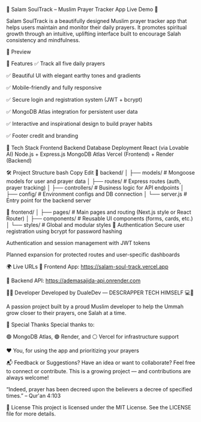 🕌 Salam SoulTrack – Muslim Prayer Tracker App
Live Demo 🚀

Salam SoulTrack is a beautifully designed Muslim prayer tracker app that helps users maintain and monitor their daily prayers. It promotes spiritual growth through an intuitive, uplifting interface built to encourage Salah consistency and mindfulness.

📸 Preview


🌟 Features
✅ Track all five daily prayers

✅ Beautiful UI with elegant earthy tones and gradients

✅ Mobile-friendly and fully responsive

✅ Secure login and registration system (JWT + bcrypt)

✅ MongoDB Atlas integration for persistent user data

✅ Interactive and inspirational design to build prayer habits

✅ Footer credit and branding

🧱 Tech Stack
Frontend	Backend	Database	Deployment
React (via Lovable AI)	Node.js + Express.js	MongoDB Atlas	Vercel (Frontend) + Render (Backend)

🛠️ Project Structure
bash
Copy
Edit
📁 backend/
│ ├── models/           # Mongoose models for user and prayer data
│ ├── routes/           # Express routes (auth, prayer tracking)
│ ├── controllers/      # Business logic for API endpoints
│ ├── config/           # Environment configs and DB connection
│ └── server.js         # Entry point for the backend server

📁 frontend/
│ ├── pages/            # Main pages and routing (Next.js style or React Router)
│ ├── components/       # Reusable UI components (forms, cards, etc.)
│ └── styles/           # Global and modular styles
🔐 Authentication
Secure user registration using bcrypt for password hashing

Authentication and session management with JWT tokens

Planned expansion for protected routes and user-specific dashboards

🌍 Live URLs
🔗 Frontend App: https://salam-soul-track.vercel.app

🔗 Backend API: https://ademasajida-api.onrender.com

👨‍💻 Developer
Developed by DualeDev — DESCRAPPER TECH HIMSELF 💻🕌

A passion project built by a proud Muslim developer to help the Ummah grow closer to their prayers, one Salah at a time.

🙏 Special Thanks
Special thanks to:

🟢 MongoDB Atlas, 🟣 Render, and ⚪ Vercel for infrastructure support

❤️ You, for using the app and prioritizing your prayers

📬 Feedback or Suggestions?
Have an idea or want to collaborate? Feel free to connect or contribute.
This is a growing project — and contributions are always welcome!

“Indeed, prayer has been decreed upon the believers a decree of specified times.” – Qur'an 4:103

📄 License
This project is licensed under the MIT License. See the LICENSE file for more details.

